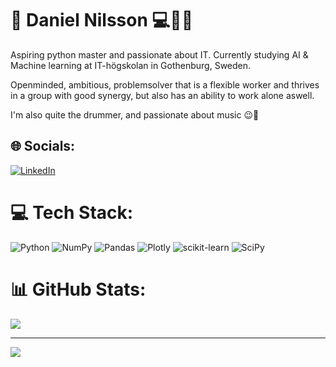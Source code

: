 # 💫 Daniel Nilsson :computer::robot::musical_note:
Aspiring python master and passionate about IT. Currently studying AI & Machine learning at IT-högskolan in Gothenburg, Sweden.

Openminded, ambitious, problemsolver that is a flexible worker and thrives in a group with good synergy, but also has an ability to work alone aswell.

I'm also quite the drummer, and passionate about music :wink::chopsticks:

## 🌐 Socials:
[![LinkedIn](https://img.shields.io/badge/LinkedIn-%230077B5.svg?logo=linkedin&logoColor=white)](https://linkedin.com/in/https://www.linkedin.com/in/daniel-nilsson-dn/) 

# 💻 Tech Stack:
![Python](https://img.shields.io/badge/python-3670A0?style=for-the-badge&logo=python&logoColor=ffdd54) ![NumPy](https://img.shields.io/badge/numpy-%23013243.svg?style=for-the-badge&logo=numpy&logoColor=white) ![Pandas](https://img.shields.io/badge/pandas-%23150458.svg?style=for-the-badge&logo=pandas&logoColor=white) ![Plotly](https://img.shields.io/badge/Plotly-%233F4F75.svg?style=for-the-badge&logo=plotly&logoColor=white) ![scikit-learn](https://img.shields.io/badge/scikit--learn-%23F7931E.svg?style=for-the-badge&logo=scikit-learn&logoColor=white) ![SciPy](https://img.shields.io/badge/SciPy-%230C55A5.svg?style=for-the-badge&logo=scipy&logoColor=%white)
# 📊 GitHub Stats:

![](https://github-readme-streak-stats.herokuapp.com/?user=danneftw1&theme=nightowl&hide_border=false)<br/>


---
[![](https://visitcount.itsvg.in/api?id=danneftw1&icon=0&color=0)](https://visitcount.itsvg.in)

<!-- Proudly created with GPRM ( https://gprm.itsvg.in ) -->